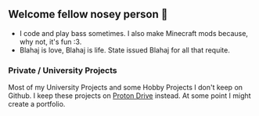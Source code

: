 ## Welcome fellow nosey person 🔭

- I code and play bass sometimes. I also make Minecraft mods because, why not, it's fun :3.
- Blahaj is love, Blahaj is life. State issued Blahaj for all that requite.

### Private / University Projects
Most of my University Projects and some Hobby Projects I don't keep on Github. I keep these projects on [Proton Drive](https://drive.proton.me/urls/SD7Q2P08KM#hRc145CF49Sm) instead. At some point I might create a portfolio.

